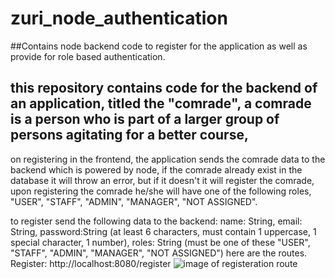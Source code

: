 # zuri_node_authentication

##Contains node backend code to register for the application as well as provide for role based authentication.

## this repository contains code for the backend of an application, titled the "comrade", a comrade is a person who is part of a larger group of persons agitating for a better course,

on registering in the frontend, the application sends the comrade data to the backend which is powered by node, if the comrade already exist in the database it will throw an error, but if it doesn't it will register the comrade, upon registering the comrade he/she will have one of the following roles, "USER", "STAFF", "ADMIN", "MANAGER", "NOT ASSIGNED".

to register send the following data to the backend: name: String, email: String, password:String (at least 6 characters, must contain 1 uppercase, 1 special character, 1 number), roles: String (must be one of these "USER", "STAFF", "ADMIN", "MANAGER", "NOT ASSIGNED")
here are the routes.
Register: http://localhost:8080/register
![image of registeration route](https://github.com/Davidalimazo/zuri_node_authentication/blob/main/image.png?raw=true)

